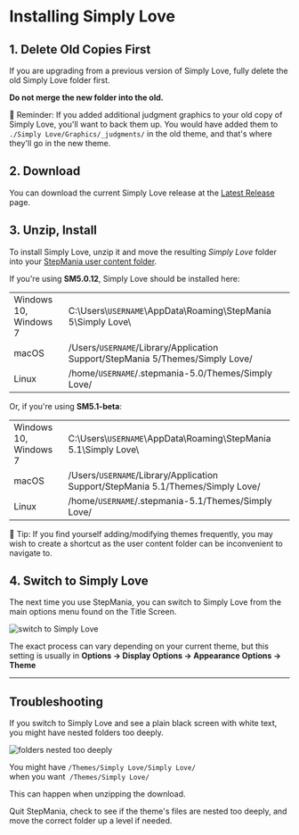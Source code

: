 # Installing Simply Love

## 1. Delete Old Copies First

If you are upgrading from a previous version of Simply Love, fully delete the old Simply Love folder first.

**Do not merge the new folder into the old.**

🔷 Reminder: If you added additional judgment graphics to your old copy of Simply Love, you'll want to back them up. You would have added them to `./Simply Love/Graphics/_judgments/` in the old theme, and that's where they'll go in the new theme.

## 2. Download

You can download the current Simply Love release at the [Latest Release](https://github.com/quietly-turning/Simply-Love-SM5/releases/latest) page.

## 3. Unzip, Install

To install Simply Love, unzip it and move the resulting *Simply Love* folder into your [StepMania user content folder](https://github.com/stepmania/stepmania/wiki/User-Data-Locations).

If you're using **SM5.0.12**, Simply Love should be installed here:

<table>
<tbody>
  <tr>
    <td>Windows 10, Windows 7</td>
    <td>C:\Users\<code>USERNAME</code>\AppData\Roaming\StepMania 5\Simply Love\</td>
  </tr>
  <tr>
    <td>macOS</td>
    <td>/Users/<code>USERNAME</code>/Library/Application Support/StepMania 5/Themes/Simply Love/</td>
  </tr>
  <tr>
    <td>Linux</td>
    <td>/home/<code>USERNAME</code>/.stepmania-5.0/Themes/Simply Love/</td>
  </tr>
</tbody>
</table>

Or, if you're using **SM5.1-beta**:

<table>
<tbody>
  <tr>
    <td>Windows 10, Windows 7</td>
    <td>C:\Users\<code>USERNAME</code>\AppData\Roaming\StepMania 5.1\Simply Love\</td>
  </tr>
  <tr>
    <td>macOS</td>
    <td>/Users/<code>USERNAME</code>/Library/Application Support/StepMania 5.1/Themes/Simply Love/</td>
  </tr>
  <tr>
    <td>Linux</td>
    <td>/home/<code>USERNAME</code>/.stepmania-5.1/Themes/Simply Love/</td>
  </tr>
</tbody>
</table>

🔷 Tip: If you find yourself adding/modifying themes frequently, you may wish to create a shortcut as the user content folder can be inconvenient to navigate to.

## 4. Switch to Simply Love

The next time you use StepMania, you can switch to Simply Love from the main options menu found on the Title Screen.

![switch to Simply Love](https://i.imgur.com/RoBLgZnh.png)

The exact process can vary depending on your current theme, but this setting is usually in **Options → Display Options → Appearance Options → Theme**

---

## Troubleshooting

If you switch to Simply Love and see a plain black screen with white text, you might have nested folders too deeply.

![folders nested too deeply](https://i.imgur.com/BP3TjLOh.png)

You might have `/Themes/Simply Love/Simply Love/` <br>
when you want &nbsp;`/Themes/Simply Love/`

This can happen when unzipping the download.

Quit StepMania, check to see if the theme's files are nested too deeply, and move the correct folder up a level if needed.